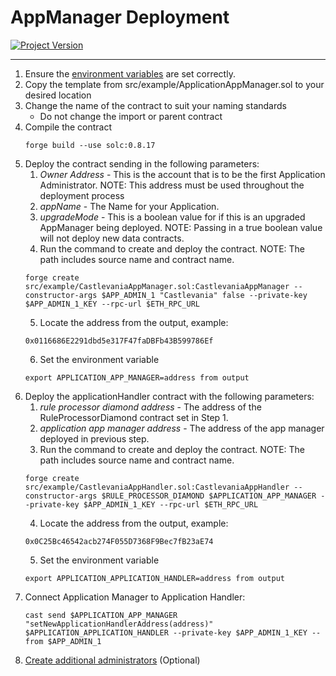 # AppManager Deployment
[![Project Version][version-image]][version-url]

---

1. Ensure the [environment variables][environment-url] are set correctly.
2. Copy the template from src/example/ApplicationAppManager.sol to your desired location
3. Change the name of the contract to suit your naming standards
   - Do not change the import or parent contract
4. Compile the contract
   ````
   forge build --use solc:0.8.17

   ````
5. Deploy the contract sending in the following parameters:
    1. _Owner Address_ - This is the account that is to be the first Application Administrator. NOTE: This address must be used throughout the deployment process
    2. _appName_ - The Name for your Application. 
    3. _upgradeMode_ - This is a boolean value for if this is an upgraded AppManager being deployed. NOTE: Passing in a true boolean value will not deploy new data contracts. 
    4. Run the command to create and deploy the contract. NOTE: The path includes source name and contract name.
    ````
    forge create src/example/CastlevaniaAppManager.sol:CastlevaniaAppManager --constructor-args $APP_ADMIN_1 "Castlevania" false --private-key $APP_ADMIN_1_KEY --rpc-url $ETH_RPC_URL
    ````
    5. Locate the address from the output, example:
    ````
    0x0116686E2291dbd5e317F47faDBFb43B599786Ef
    ````
    6. Set the environment variable
    ````
    export APPLICATION_APP_MANAGER=address from output
    ````
6. Deploy the applicationHandler contract with the following parameters:
    1. _rule processor diamond address_ - The address of the RuleProcessorDiamond contract set in Step 1.
    2. _application app manager address_ - The address of the app manager deployed in previous step.
    3. Run the command to create and deploy the contract. NOTE: The path includes source name and contract name.
    ````
    forge create src/example/CastlevaniaAppHandler.sol:CastlevaniaAppHandler --constructor-args $RULE_PROCESSOR_DIAMOND $APPLICATION_APP_MANAGER --private-key $APP_ADMIN_1_KEY --rpc-url $ETH_RPC_URL
    ````
    4. Locate the address from the output, example:
    ````
    0x0C25Bc46542acb274F055D7368F9Bec7fB23aE74
    ````
    5. Set the environment variable
    ````
    export APPLICATION_APPLICATION_HANDLER=address from output
    ````
7. Connect Application Manager to Application Handler: 
    ````
    cast send $APPLICATION_APP_MANAGER "setNewApplicationHandlerAddress(address)" $APPLICATION_APPLICATION_HANDLER --private-key $APP_ADMIN_1_KEY --from $APP_ADMIN_1

8. [Create additional administrators][createAdminRole-url] (Optional)
   


<!-- These are the body links -->
[createAdminRole-url]: ../permissions/ADMIN-CONFIG.md
[deploymentDirectory-url]: ./DEPLOYMENT-DIRECTORY.md
[environment-url]: ./SET-ENVIRONMENT.md



<!-- These are the header links -->
[version-image]: https://img.shields.io/badge/Version-1.0.0-brightgreen?style=for-the-badge&logo=appveyor
[version-url]: https://github.com/thrackle-io/Tron